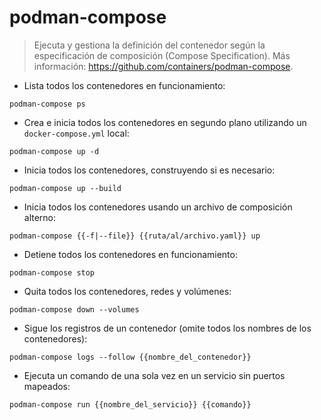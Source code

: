 # podman-compose

> Ejecuta y gestiona la definición del contenedor según la especificación de composición (Compose Specification).
> Más información: <https://github.com/containers/podman-compose>.

- Lista todos los contenedores en funcionamiento:

`podman-compose ps`

- Crea e inicia todos los contenedores en segundo plano utilizando un `docker-compose.yml` local:

`podman-compose up -d`

- Inicia todos los contenedores, construyendo si es necesario:

`podman-compose up --build`

- Inicia todos los contenedores usando un archivo de composición alterno:

`podman-compose {{-f|--file}} {{ruta/al/archivo.yaml}} up`

- Detiene todos los contenedores en funcionamiento:

`podman-compose stop`

- Quita todos los contenedores, redes y volúmenes:

`podman-compose down --volumes`

- Sigue los registros de un contenedor (omite todos los nombres de los contenedores):

`podman-compose logs --follow {{nombre_del_contenedor}}`

- Ejecuta un comando de una sola vez en un servicio sin puertos mapeados:

`podman-compose run {{nombre_del_servicio}} {{comando}}`
